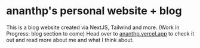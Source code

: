 # ananthp's personal website + blog

This is a blog website created via NextJS, Tailwind and more. (Work in Progress: blog section to come)
Head over to [ananthp.vercel.app](https://ananthp.vercel.app) to check it out and read more about me and what I think about.
